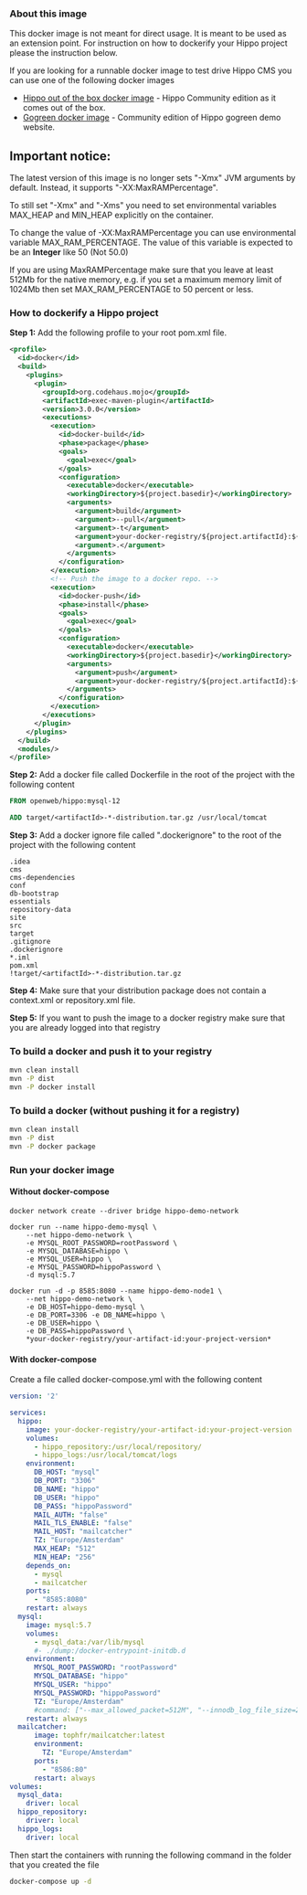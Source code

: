 ### About this image

This docker image is not meant for direct usage. It is meant to be used as an extension point. For instruction on how to dockerify your Hippo project please the instruction below.

If you are looking for a runnable docker image to test drive Hippo CMS you can use one of the following docker images

* [Hippo out of the box docker image] - Hippo Community edition as it comes out of the box.
* [Gogreen docker image] - Community edition of Hippo gogreen demo website.

## Important notice:
The latest version of this image is no longer sets "-Xmx" JVM arguments by default. Instead, it supports "-XX:MaxRAMPercentage".

To still set "-Xmx" and "-Xms" you need to set environmental variables MAX_HEAP and MIN_HEAP explicitly on the container.

To change the value of -XX:MaxRAMPercentage you can use environmental variable MAX_RAM_PERCENTAGE. The value of this
variable is expected to be an **Integer** like 50 (Not 50.0)

If you are using MaxRAMPercentage make sure that you leave at least 512Mb for the native memory, 
e.g. if you set a maximum memory limit of 1024Mb then set MAX_RAM_PERCENTAGE to 50 percent or less.

### How to dockerify a Hippo project

**Step 1:** Add the following profile to your root pom.xml file.
```XML
<profile>
  <id>docker</id>
  <build>
    <plugins>
      <plugin>
        <groupId>org.codehaus.mojo</groupId>
        <artifactId>exec-maven-plugin</artifactId>
        <version>3.0.0</version>
        <executions>
          <execution>
            <id>docker-build</id>
            <phase>package</phase>
            <goals>
              <goal>exec</goal>
            </goals>
            <configuration>
              <executable>docker</executable>
              <workingDirectory>${project.basedir}</workingDirectory>
              <arguments>
                <argument>build</argument>
                <argument>--pull</argument>
                <argument>-t</argument>
                <argument>your-docker-registry/${project.artifactId}:${project.version}</argument>
                <argument>.</argument>
              </arguments>
            </configuration>
          </execution>
          <!-- Push the image to a docker repo. -->
          <execution>
            <id>docker-push</id>
            <phase>install</phase>
            <goals>
              <goal>exec</goal>
            </goals>
            <configuration>
              <executable>docker</executable>
              <workingDirectory>${project.basedir}</workingDirectory>
              <arguments>
                <argument>push</argument>
                <argument>your-docker-registry/${project.artifactId}:${project.version}</argument>
              </arguments>
            </configuration>
          </execution>
        </executions>
      </plugin>
    </plugins>
  </build>
  <modules/>
</profile>
```

**Step 2:** Add a docker file called Dockerfile in the root of the project with the following content

```dockerfile
FROM openweb/hippo:mysql-12

ADD target/<artifactId>-*-distribution.tar.gz /usr/local/tomcat
```

**Step 3:** Add a docker ignore file called ".dockerignore" to the root of the project with the following content
```ignore
.idea
cms
cms-dependencies
conf
db-bootstrap
essentials
repository-data
site
src
target
.gitignore
.dockerignore
*.iml
pom.xml
!target/<artifactId>-*-distribution.tar.gz
```

**Step 4:** Make sure that your distribution package does not contain a context.xml or repository.xml file.


**Step 5:** If you want to push the image to a docker registry make sure that you are already logged into that registry 

### To build a docker and push it to your registry

```bash
mvn clean install
mvn -P dist
mvn -P docker install
```
### To build a docker (without pushing it for a registry)

```bash
mvn clean install
mvn -P dist
mvn -P docker package
```

### Run your docker image

#### Without docker-compose

	docker network create --driver bridge hippo-demo-network

	docker run --name hippo-demo-mysql \
		--net hippo-demo-network \
		-e MYSQL_ROOT_PASSWORD=rootPassword \
		-e MYSQL_DATABASE=hippo \
		-e MYSQL_USER=hippo \
		-e MYSQL_PASSWORD=hippoPassword \
		-d mysql:5.7

	docker run -d -p 8585:8080 --name hippo-demo-node1 \
		--net hippo-demo-network \
		-e DB_HOST=hippo-demo-mysql \
		-e DB_PORT=3306 -e DB_NAME=hippo \
		-e DB_USER=hippo \
		-e DB_PASS=hippoPassword \
		*your-docker-registry/your-artifact-id:your-project-version*


#### With docker-compose

Create a file called docker-compose.yml with the following content

```yaml
version: '2'

services:
  hippo:
    image: your-docker-registry/your-artifact-id:your-project-version
    volumes:
      - hippo_repository:/usr/local/repository/
      - hippo_logs:/usr/local/tomcat/logs
    environment:
      DB_HOST: "mysql"
      DB_PORT: "3306"
      DB_NAME: "hippo"
      DB_USER: "hippo"
      DB_PASS: "hippoPassword"
      MAIL_AUTH: "false"
      MAIL_TLS_ENABLE: "false"
      MAIL_HOST: "mailcatcher"
      TZ: "Europe/Amsterdam"
      MAX_HEAP: "512"
      MIN_HEAP: "256"
    depends_on:
      - mysql
      - mailcatcher
    ports:
      - "8585:8080"
    restart: always
  mysql:
    image: mysql:5.7
    volumes:
      - mysql_data:/var/lib/mysql
      #- ./dump:/docker-entrypoint-initdb.d
    environment:
      MYSQL_ROOT_PASSWORD: "rootPassword"
      MYSQL_DATABASE: "hippo"
      MYSQL_USER: "hippo"
      MYSQL_PASSWORD: "hippoPassword"
      TZ: "Europe/Amsterdam"
      #command: ["--max_allowed_packet=512M", "--innodb_log_file_size=200M"]
    restart: always
  mailcatcher:
      image: tophfr/mailcatcher:latest
      environment:
        TZ: "Europe/Amsterdam"
      ports:
        - "8586:80"
      restart: always
volumes:
  mysql_data:
    driver: local
  hippo_repository:
    driver: local
  hippo_logs:
    driver: local
```

Then start the containers with running the following command in the folder that you created the file

```bash
docker-compose up -d
```

[Hippo out of the box docker image]: <https://hub.docker.com/r/openweb/hippo-cms-ootb/>
[Gogreen docker image]: <https://hub.docker.com/r/openweb/gogreen/>
